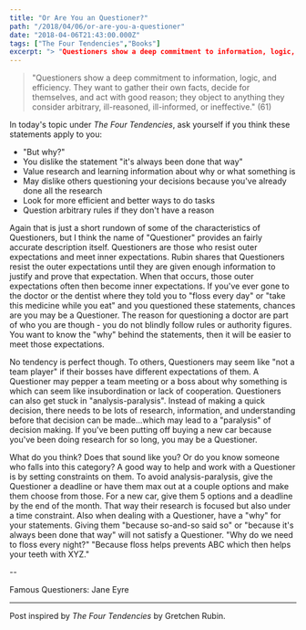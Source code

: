 ```yaml
---
title: "Or Are You an Questioner?"
path: "/2018/04/06/or-are-you-a-questioner"
date: "2018-04-06T21:43:00.000Z"
tags: ["The Four Tendencies","Books"]
excerpt: "> "Questioners show a deep commitment to information, logic, and efficiency. They want to gather their own facts, decide for themselves, and act with good reason; they object to anything they consider..."
---
```


> "Questioners show a deep commitment to information, logic, and efficiency. They want to gather their own facts, decide for themselves, and act with good reason; they object to anything they consider arbitrary, ill-reasoned, ill-informed, or ineffective." (61)

In today's topic under *The Four Tendencies*, ask yourself if you think these statements apply to you:

- "But why?"
- You dislike the statement "it's always been done that way"
- Value research and learning information about why or what something is
- May dislike others questioning your decisions because you've already done all the research
- Look for more efficient and better ways to do tasks
- Question arbitrary rules if they don't have a reason

Again that is just a short rundown of some of the characteristics of Questioners, but I think the name of "Questioner" provides an fairly accurate description itself. Questioners are those who resist outer expectations and meet inner expectations. Rubin shares that Questioners resist the outer expectations until they are given enough information to justify and prove that expectation. When that occurs, those outer expectations often then become inner expectations. If you've ever gone to the doctor or the dentist where they told you to "floss every day" or "take this medicine while you eat" and you questioned these statements, chances are you may be a Questioner. The reason for questioning a doctor are part of who you are though - you do not blindly follow rules or authority figures. You want to know the "why" behind the statements, then it will be easier to meet those expectations.

No tendency is perfect though. To others, Questioners may seem like "not a team player" if their bosses have different expectations of them. A Questioner may pepper a team meeting or a boss about why something is which can seem like insubordination or lack of cooperation. Questioners can also get stuck in "analysis-paralysis". Instead of making a quick decision, there needs to be lots of research, information, and understanding before that decision can be made...which may lead to a "paralysis" of decision making. If you've been putting off buying a new car because you've been doing research for so long, you may be a Questioner.

What do you think? Does that sound like you? Or do you know someone who falls into this category? A good way to help and work with a Questioner is by setting constraints on them. To avoid analysis-paralysis, give the Questioner a deadline or have them max out at a couple options and make them choose from those. For a new car, give them 5 options and a deadline by the end of the month. That way their research is focused but also under a time constraint. Also when dealing with a Questioner, have a "why" for your statements. Giving them "because so-and-so said so" or "because it's always been done that way" will not satisfy a Questioner. "Why do we need to floss every night?" "Because floss helps prevents ABC which then helps your teeth with XYZ."

--

Famous Questioners: Jane Eyre

---

Post inspired by *The Four Tendencies* by Gretchen Rubin.
